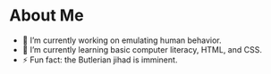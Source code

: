 # About Me

<!--
**hotdogsaint/hotdogsaint** is a ✨ _special_ ✨ repository because its `README.md` (this file) appears on your GitHub profile.

Here are some ideas to get you started:
-->
- 🔭 I’m currently working on emulating human behavior.
- 🌱 I’m currently learning basic computer literacy, HTML, and CSS.
- ⚡ Fun fact: the Butlerian jihad is imminent.
